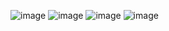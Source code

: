 ![image](https://github.com/user-attachments/assets/61960021-0bcf-4f6e-b369-44249713d1f4)
![image](https://github.com/user-attachments/assets/393ca783-c76d-4458-b59c-c32c8857a0f7)
![image](https://github.com/user-attachments/assets/10e0564b-8fc2-42a6-9f25-8afe92dc1c9a)
![image](https://github.com/user-attachments/assets/1c20ea3b-dd02-4efa-8884-4ec9c70341bf)

